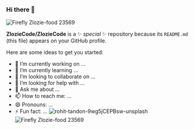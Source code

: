### Hi there 👋

![Firefly Zlozie-food 23569](https://github.com/ZlozieCode/ZlozieCode/assets/92716726/ee525146-b952-460b-88d4-c9b0347ed659)

**ZlozieCode/ZlozieCode** is a ✨ _special_ ✨ repository because its `README.md` (this file) appears on your GitHub profile.

Here are some ideas to get you started:

- 🔭 I’m currently working on ...
- 🌱 I’m currently learning ...
- 👯 I’m looking to collaborate on ...
- 🤔 I’m looking for help with ...
- 💬 Ask me about ...
- 📫 How to reach me: ...
- 😄 Pronouns: ...
- ⚡ Fun fact: ...
![rohit-tandon-9wg5jCEPBsw-unsplash](https://github.com/ZlozieCode/ZlozieCode/assets/92716726/d6bd0789-ae0e-4370-86f6-67b232eab9c5)
![Firefly Zlozie-food 23569](https://github.com/ZlozieCode/ZlozieCode/assets/92716726/ee525146-b952-460b-88d4-c9b0347ed659)


